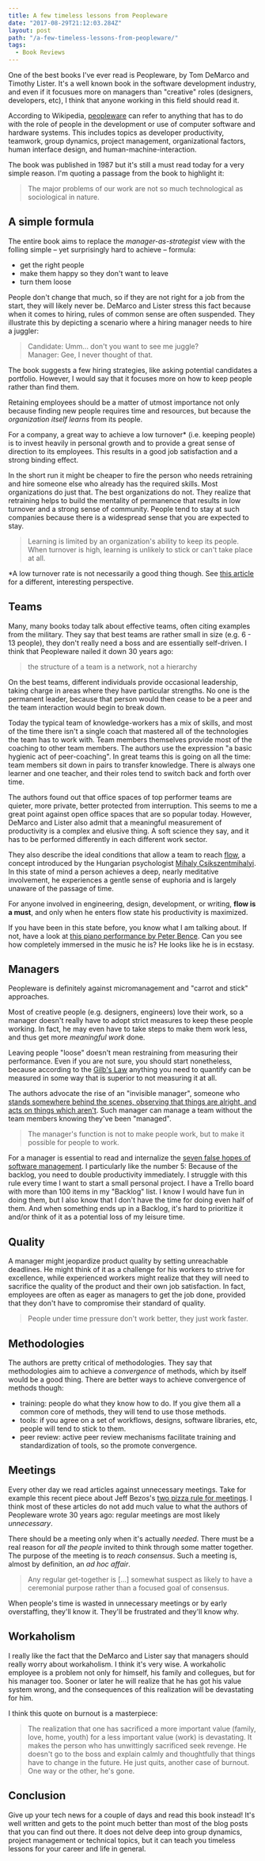 ```yaml
---
title: A few timeless lessons from Peopleware
date: "2017-08-29T21:12:03.284Z"
layout: post
path: "/a-few-timeless-lessons-from-peopleware/"
tags:
  - Book Reviews
---
```


One of the best books I've ever read is Peopleware, by Tom DeMarco and Timothy Lister. It's a well known book in the software development industry, and even if it focusues more on managers than "creative" roles (designers, developers, etc), I think that anyone working in this field should read it.

According to Wikipedia, [peopleware](https://en.wikipedia.org/wiki/Peopleware) can refer to anything that has to do with the role of people in the development or use of computer software and hardware systems. This includes topics as developer productivity, teamwork, group dynamics, project management, organizational factors, human interface design, and human-machine-interaction.

The book was published in 1987 but it's still a must read today for a very simple reason. I'm quoting a passage from the book to highlight it:

> The major problems of our work are not so much technological as sociological in nature.


## A simple formula
The entire book aims to replace the *manager-as-strategist* view with the folling simple – yet surprisingly hard to achieve – formula:

- get the right people
- make them happy so they don't want to leave
- turn them loose

People don't change that much, so if they are not right for a job from the start, they will likely never be. DeMarco and Lister stress this fact because when it comes to hiring, rules of common sense are often suspended. They illustrate this by depicting a scenario where a hiring manager needs to hire a juggler:

> Candidate: Umm... don't you want to see me juggle?<br>
Manager: Gee, I never thought of that.

The book suggests a few hiring strategies, like asking potential candidates a portfolio. However, I would say that it focuses more on how to keep people rather than find them.

Retaining employees should be a matter of utmost importance not only because finding new people requires time and resources, but because the *organization itself learns* from its people. 

For a company, a great way to achieve a low turnover* (i.e. keeping people) is to invest heavily in personal growth and to provide a great sense of direction to its employees. This results in a good job satisfaction and a strong binding effect.

In the short run it might be cheaper to fire the person who needs retraining and hire someone else who already has the required skills. Most organizations do just that. The best organizations do not. They realize that retraining helps to build the mentality of permanence that results in low turnover and a strong sense of community. People tend to stay at such companies because there is a widespread sense that you are expected to stay.

> Learning is limited by an organization's ability to keep its people. When turnover is high, learning is unlikely to stick or can't take place at all.

*A low turnover rate is not necessarily a good thing though. See [this article](https://www.ere.net/a-low-turnover-rate-could-mean-that-you-have-ugly-employees/) for a different, interesting perspective.


## Teams
Many, many books today talk about effective teams, often citing examples from the military. They say that best teams are rather small in size (e.g. 6 - 13 people), they don't really need a boss and are essentially self-driven. I think that Peopleware nailed it down 30 years ago:

> the structure of a team is a network, not a hierarchy

On the best teams, different individuals provide occasional leadership, taking charge in areas where they have particular strengths. No one is the permanent leader, because that person would then cease to be a peer and the team interaction would begin to break down.

Today the typical team of knowledge-workers has a mix of skills, and most of the time there isn't a single coach that mastered all of the technologies the team has to work with. Team members themselves provide most of the coaching to other team members. The authors use the expression "a basic hygienic act of peer-coaching". In great teams this is going on all the time: team members sit down in pairs to transfer knowledge. There is always one learner and one teacher, and their roles tend to switch back and forth over time.

The authors found out that office spaces of top performer teams are quieter, more private, better protected from interruption. This seems to me a great point against open office spaces that are so popular today. However, DeMarco and Lister also admit that a meaningful measurement of productivity is a complex and elusive thing. A soft science they say, and it has to be performed differently in each different work sector.

They also describe the ideal conditions that allow a team to reach [flow](https://en.wikipedia.org/wiki/Flow_(psychology)), a concept introduced by the Hungarian psychologist [Mihaly Csikszentmihalyi](https://www.ted.com/talks/mihaly_csikszentmihalyi_on_flow). In this state of mind a person achieves a deep, nearly meditative involvement, he experiences a gentle sense of euphoria and is largely unaware of the passage of time.

For anyone involved in engineering, design, development, or writing, **flow is a must**, and only when he enters flow state his productivity is maximized.

If you have been in this state before, you know what I am talking about. If not, have a look at [this piano performance by Peter Bence](https://www.youtube.com/watch?v=LrQnnhAXLt0). Can you see how completely immersed in the music he is? He looks like he is in ecstasy.


## Managers
Peopleware is definitely against micromanagement and "carrot and stick" approaches.

Most of creative people (e.g. designers, engineers) love their work, so a manager doesn't really have to adopt strict measures to keep these people working. In fact, he may even have to take steps to make them work less, and thus get more *meaningful work* done.

Leaving people "loose" doesn't mean restraining from measuring their performance. Even if you are not sure, you should start nonetheless, because according to the [Gilb's Law](http://vanderburg.org/blog/2003/02/03/gilbs-trap.html) anything you need to quantify can be measured in some way that is superior to not measuring it at all.

The authors advocate the rise of an "invisible manager", someone who [stands somewhere behind the scenes, observing that things are alright, and acts on things which aren't](http://www.oscarberg.net/2012/05/invisible-manager.html). Such manager can manage a team without the team members knowing they've been "managed".

> The manager's function is not to make people work, but to make it possible for people to work.

For a manager is essential to read and internalize the [seven false hopes of software management](http://mysticmundane.blogspot.it/2008/03/seven-false-hopes-of-software.html). I particularly like the number 5: Because of the backlog, you need to double productivity immediately. I struggle with this rule every time I want to start a small personal project. I have a Trello board with more than 100 items in my "Backlog" list. I know I would have fun in doing them, but I also know that I don't have the time for doing even half of them. And when something ends up in a Backlog, it's hard to prioritize it and/or think of it as a potential loss of my leisure time.


## Quality
A manager might jeopardize product quality by setting unreachable deadlines. He might think of it as a challenge for his workers to strive for excellence, while experienced workers might realize that they will need to sacrifice the quality of the product and their own job satisfaction. In fact, employees are often as eager as managers to get the job done, provided that they don't have to compromise their standard of quality.

> People under time pressure don't work better, they just work faster.


## Methodologies
The authors are pretty critical of methodologies. They say that methodologies aim to achieve a *convergence* of methods, which by itself would be a good thing. There are better ways to achieve convergence of methods though:

- training: people do what they know how to do. If you give them all a common core of methods, they will tend to use those methods.
- tools: if you agree on a set of workflows, designs, software libraries, etc, people will tend to stick to them.
- peer review: active peer review mechanisms facilitate training and standardization of tools, so the promote convergence.


## Meetings
Every other day we read articles against unnecessary meetings. Take for example this recent piece about Jeff Bezos's [two pizza rule for meetings](http://www.businessinsider.com/amazon-jeff-bezos-two-pizza-rule-productive-meetings-2017-7?IR=T). I think most of these articles do not add much value to what the authors of Peopleware wrote 30 years ago: regular meetings are most likely *unnecessary*.

There should be a meeting only when it's actually *needed*. There must be a real reason for *all the people* invited to think through some matter together. The purpose of the meeting is to *reach consensus*. Such a meeting is, almost by definition, an *ad hoc affair*.

> Any regular get-together is [...] somewhat suspect as likely to have a ceremonial purpose rather than a focused goal of consensus. 

When people's time is wasted in unnecessary meetings or by early overstaffing, they'll know it. They'll be frustrated and they'll
know why.


## Workaholism
I really like the fact that the DeMarco and Lister say that managers should really worry about workaholism. I think it's very wise. A workaholic employee is a problem not only for himself, his family and collegues, but for his manager too. Sooner or later he will realize that he has got his value system wrong, and the consequences of this realization will be devastating for him.

I think this quote on burnout is a masterpiece:

> The realization that one has sacrificed a more important value (family, love, home, youth) for a less important value (work)
is devastating. It makes the person who has unwittingly sacrificed seek revenge. He doesn't go to the boss and explain calmly and
thoughtfully that things have to change in the future. He just quits, another case of burnout. One way or the other, he's gone.


## Conclusion
Give up your tech news for a couple of days and read this book instead! It's well written and gets to the point much better than most of the blog posts that you can find out there. It does not delve deep into group dynamics, project management or technical topics, but it can teach you timeless lessons for your career and life in general.
